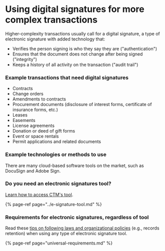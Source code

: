 # Using digital signatures for more complex transactions

Higher-complexity transactions usually call for a digital signature, a type of electronic signature with added technology that: 

* Verifies the person signing is who they say they are \("authentication"\)
* Ensures that the document does not change after being signed \("integrity"\)
* Keeps a history of all activity on the transaction \("audit trail"\)

### Example transactions that need digital signatures

* Contracts
* Change orders   
* Amendments to contracts 
* Procurement documents \(disclosure of interest forms, certificate of insurance forms, etc.\) 
* Leases 
* Easements 
* License agreements 
* Donation or deed of gift forms 
* Event or space rentals 
* Permit applications and related documents 

### Example technologies or methods to use 

There are many cloud-based software tools on the market, such as DocuSign and Adobe Sign.  

### Do you need an electronic signatures tool?

[Learn how to access CTM's tool](../e-signature-tool.md).  

{% page-ref page="../e-signature-tool.md" %}

### Requirements for electronic signatures, regardless of tool

Read these [tips on following laws and organizational policies](universal-requirements.md) \(e.g., records retention\) when using any type of electronic signature tool. 

{% page-ref page="universal-requirements.md" %}

